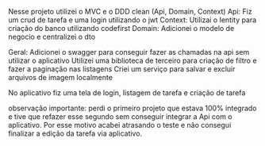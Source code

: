 Nesse projeto utilizei o MVC e o DDD clean (Api, Domain, Context)
Api: Fiz um crud de tarefa e uma login utilizando o jwt
Context: Utilizai o Ientity para criação do banco utilizando codefirst
Domain: Adicionei o modelo de negocio e centralizei o dto 

Geral:
Adicionei o swagger para conseguir fazer as chamadas na api sem utilizar o aplicativo
Utilizei uma biblioteca de terceiro para criação de filtro e fazer a paginação nas listagens
Criei um serviço para salvar e excluir arquivos de imagem localmente 

No aplicativo fiz uma tela de login, listagem de tarefa e criação de tarefa

observação importante: perdi o primeiro projeto que estava 100% integrado e tive que refazer esse segundo sem conseguir integrar a Api com o aplicativo. Por esse motivo acabei atrasando o teste e não consegui finalizar a edição da tarefa via aplicativo.
